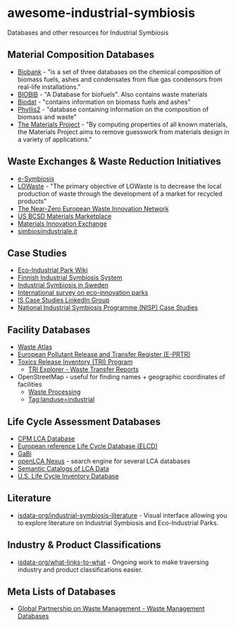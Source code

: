 # awesome-industrial-symbiosis
Databases and other resources for Industrial Symbiosis

## Material Composition Databases
* [Biobank](http://www.ieabcc.nl/) - "is a set of three databases on the chemical composition of biomass fuels, ashes and condensates from flue gas condensors from real-life installations."
* [BIOBIB](http://cdmaster2.vt.tuwien.ac.at/biobib/biobib.html) - "A Database for biofuels".  Also contains waste materials
* [Biodat](http://www.biodat.eu/pages/Home.aspx) - "contains information on biomass fuels and ashes"
* [Phyllis2](https://www.ecn.nl/phyllis2/) - "database containing information on the composition of biomass and waste"
* [The Materials Project](https://materialsproject.org/) - "By computing properties of all known materials, the Materials Project aims to remove guesswork from materials design in a variety of applications."

## Waste Exchanges & Waste Reduction Initiatives
* [e-Symbiosis](http://esymbiosis.clmsuk.com/)
* [LOWaste](http://www.lowaste.it/en/) - "The primary objective of LOWaste is to decrease the local production of waste through the development of a market for recycled products"
* [The Near-Zero European Waste Innovation Network](http://www.newinnonet.eu/)
* [US BCSD Materials Marketplace](http://materialsmarketplace.org)
* [Materials Innovation Exchange](http://www.materialsinnovationexchange.com/)
* [simbiosiindustriale.it](http://www.simbiosiindustriale.it/Simbiosi-Industriale/)

## Case Studies
* [Eco-Industrial Park Wiki](http://ie.tbm.tudelft.nl/index.php/Main_Page)
* [Finnish Industrial Symbiosis System](http://www.industrialsymbiosis.fi)
* [Industrial Symbiosis in Sweden](http://www.industriellekologi.se/symbiosis/)
* [International survey on eco-innovation parks](http://www.bafu.admin.ch/publikationen/publikation/01756/index.html?lang=en)
* [IS Case Studies LinkedIn Group](https://www.linkedin.com/groups/3857726)
* [National Industrial Symbiosis Programme (NISP) Case Studies](http://www.nispnetwork.com/media-centre/case-studies)

## Facility Databases
* [Waste Atlas](http://www.atlas.d-waste.com)
* [European Pollutant Release and Transfer Register (E-PRTR)](http://prtr.ec.europa.eu/#/home)
* [Toxics Release Inventory (TRI) Program](https://www.epa.gov/toxics-release-inventory-tri-program)
  * [TRI Explorer - Waste Transfer Reports](https://iaspub.epa.gov/triexplorer/tri_transfer.chemical)
* OpenStreetMap - useful for finding names + geographic coordinates of facilities
  * [Waste Processing](http://wiki.openstreetmap.org/wiki/Waste_Processing)
  * [Tag:landuse=industrial](http://wiki.openstreetmap.org/wiki/Tag:landuse%3Dindustrial)

## Life Cycle Assessment Databases
* [CPM LCA Database](http://cpmdatabase.cpm.chalmers.se/)
* [European reference Life Cycle Database (ELCD)](eplca.jrc.ec.europa.eu/ELCD3/index.xhtml)
* [GaBi](http://www.gabi-software.com/international/databases/gabi-databases/)
* [openLCA Nexus](https://nexus.openlca.org/) - search engine for several LCA databases
* [Semantic Catalogs of LCA Data](https://bkuczenski.github.io/lca-tools-datafiles/)
* [U.S. Life Cycle Inventory Database](http://www.nrel.gov/lci/)
 	
## Literature
* [isdata-org/industrial-symbiosis-literature](https://github.com/isdata-org/industrial-symbiosis-literature) - Visual interface allowing you to explore literature on Industrial Symbiosis and Eco-Industrial Parks.

## Industry & Product Classifications
* [isdata-org/what-links-to-what](https://github.com/isdata-org/what-links-to-what) - Ongoing work to make traversing industry and product classifications easier.

## Meta Lists of Databases
* [Global Partnership on Waste Management - Waste Management Databases](http://www.unep.org/gpwm/KnowledgePlatform/WasteManagementDatabases/tabid/79590/Default.aspx)
